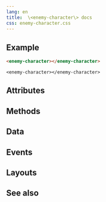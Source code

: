 ```yaml
---
lang: en
title:  \<enemy-character\> docs
css: enemy-character.css
---
```


<main>

## Example

```html
<enemy-character></enemy-character>
```

```{=html}
<enemy-character></enemy-character>
```

## Attributes

## Methods

## Data

## Events

## Layouts

## See also

</main>

<script type="module">
import {EnemyCharacter} from './EnemyCharacter.js'

window.enemyCharacter = document.querySelector('enemy-character')
</script>
